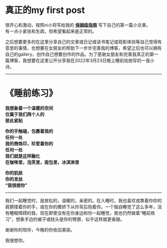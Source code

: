 # 真正的my first post


很开心和激动，按照ni小将写给我的 [**保姆级指南**](https://www.niqks.tk/posts/hugo/how-to-setup-blog/) 写下自己的第一篇小文章。  
有一点小紧张和生疏，但希望看起来是正常的。  
  
之后想要更多的在这里分享自己的文章或日记或读书笔记或观影体验等自己觉得有意思的事情，也想要在女朋友的帮助下一步步完善我的博客，希望之后也可以拥有自己的gallery，创作自己想要创作的作品。为了感谢女朋友和完善我真正的第一篇博客，我想要在这里公开分享我在2022年3月23日晚上睡前给她写的一首小诗。  

--- 

# 《睡前练习》
**我想象着一个温暖的空间**  
**仅属于我们两个人的**   
**彼此紧贴**  

**你的手触碰，包裹着我的**   
**任何一处**  
**我的唇烙印，珍爱着你的**  
**任何一处**  
**我们就是这样融化**  
**在咖啡里，泡芙里，面包里，冰淇淋里**  

**你的肌肤**  
**你的发丝**  
**“我很想你”**  

---

我们一起睡觉时，是放松的，温暖的，亲密的。在入睡时，我也喜欢或靠着你你的肩膀搂着你的手，或在你的撒娇下从你背后抱着你。一个独自睡觉了这么多年，没有睡眠障碍的我，现在即使没有在你身边和你一起睡觉，我也仍然做着“睡前练习”，想象手边的被子或枕头是你的臂膀，似乎这样就更香甜。  

谢谢你的陪伴，今晚的你依旧美丽。  
 
我很想你。
